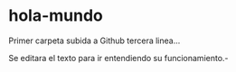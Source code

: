 # hola-mundo
Primer carpeta subida a Github
tercera linea...

Se editara el texto para ir entendiendo su funcionamiento.-
